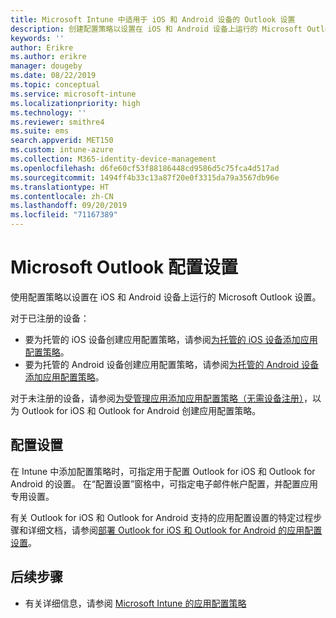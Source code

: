 ```yaml
---
title: Microsoft Intune 中适用于 iOS 和 Android 设备的 Outlook 设置
description: 创建配置策略以设置在 iOS 和 Android 设备上运行的 Microsoft Outlook 设置。
keywords: ''
author: Erikre
ms.author: erikre
manager: dougeby
ms.date: 08/22/2019
ms.topic: conceptual
ms.service: microsoft-intune
ms.localizationpriority: high
ms.technology: ''
ms.reviewer: smithre4
ms.suite: ems
search.appverid: MET150
ms.custom: intune-azure
ms.collection: M365-identity-device-management
ms.openlocfilehash: d6fe60cf53f88186448cd9586d5c75fca4d517ad
ms.sourcegitcommit: 1494ff4b33c13a87f20e0f3315da79a3567db96e
ms.translationtype: HT
ms.contentlocale: zh-CN
ms.lasthandoff: 09/20/2019
ms.locfileid: "71167389"
---
```

# <a name="microsoft-outlook-configuration-settings"></a>Microsoft Outlook 配置设置 

使用配置策略以设置在 iOS 和 Android 设备上运行的 Microsoft Outlook 设置。 

对于已注册的设备：
- 要为托管的 iOS 设备创建应用配置策略，请参阅[为托管的 iOS 设备添加应用配置策略](app-configuration-policies-use-ios.md)。 
- 要为托管的 Android 设备创建应用配置策略，请参阅[为托管的 Android 设备添加应用配置策略](app-configuration-policies-use-android.md)。 

对于未注册的设备，请参阅[为受管理应用添加应用配置策略（无需设备注册）](app-configuration-policies-managed-app.md)，以为 Outlook for iOS 和 Outlook for Android 创建应用配置策略。

## <a name="configuration-settings"></a>配置设置

在 Intune 中添加配置策略时，可指定用于配置 Outlook for iOS 和 Outlook for Android 的设置。 在“配置设置”窗格中，可指定电子邮件帐户配置，并配置应用专用设置。

有关 Outlook for iOS 和 Outlook for Android 支持的应用配置设置的特定过程步骤和详细文档，请参阅[部署 Outlook for iOS 和 Outlook for Android 的应用配置设置](https://docs.microsoft.com/exchange/clients-and-mobile-in-exchange-online/outlook-for-ios-and-android/outlook-for-ios-and-android-configuration-with-microsoft-intune)。

## <a name="next-steps"></a>后续步骤

- 有关详细信息，请参阅 [Microsoft Intune 的应用配置策略](app-configuration-policies-overview.md)
